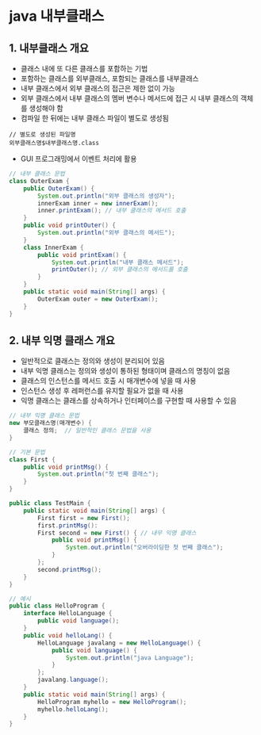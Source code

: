 # java 내부클래스

## 1. 내부클래스 개요

- 클래스 내에 또 다른 클래스를 포함하는 기법
- 포함하는 클래스를 외부클래스, 포함되는 클래스를 내부클래스
- 내부 클래스에서 외부 클래스의 접근은 제한 없이 가능
- 외부 클래스에서 내부 클래스의 멤버 변수나 메서드에 접근 시 내부 클래스의 객체를 생성해야 함
- 컴파일 한 뒤에는 내부 클래스 파일이 별도로 생성됨

```
// 별도로 생성된 파일명
외부클래스명$내부클래스명.class
```

- GUI 프로그래밍에서 이벤트 처리에 활용

```java
// 내부 클래스 문법
class OuterExam {
    public OuterExam() {
        System.out.println("외부 클래스의 생성자");
        innerExam inner = new innerExam();
        inner.printExam(); // 내부 클래스의 메서드 호출
    }
    public void printOuter() {
        System.out.println("외부 클래스의 메서드");
    }
    class InnerExam {
        public void printExam() {
            System.out.println("내부 클래스 메서드");
            printOuter(); // 외부 클래스의 메서드를 호출
        }        
    }
    public static void main(String[] args) {
        OuterExam outer = new OuterExam();
    }
}
```

## 2. 내부 익명 클래스 개요

- 일반적으로 클래스는 정의와 생성이 분리되어 있음
- 내부 익명 클래스는 정의와 생성이 통하된 형태이며 클래스의 명칭이 없음
- 클래스의 인스턴스를 메서드 호출 시 매개변수에 넣을 때 사용
- 인스턴스 생성 후 레퍼런스를 유지할 필요가 없을 때 사용
- 익명 클래스는 클래스를 상속하거나 인터페이스를 구현할 때 사용할 수 있음

```java
// 내부 익명 클래스 문법
new 부모클래스명(매개변수) {
    클래스 정의;  // 일반적인 클래스 문법을 사용
}
```

```java
// 기본 문법
class First {
    public void printMsg() {
        System.out.println("첫 번째 클래스");
    }
}

public class TestMain {
    public static void main(String[] args) {
        First first = new First();
        first.printMsg():
        First second = new First() { // 내무 익명 클래스
            public void printMsg() {
                System.out.println("오버라이딩한 첫 번째 클래스");
            }
        };
        second.printMsg();
    }
}
```

```java
// 예시
public class HelloProgram {
    interface HelloLanguage {
        public void language();
    }
    public void helloLang() {
        HelloLanguage javalang = new HelloLanguage() {
            public void language() {
                System.out.println("java Language");
            }
        };
        javalang.language();
    }
    public static void main(String[] args) {
        HelloProgram myhello = new HelloProgram();
        myhello.helloLang();
    }
}

```

